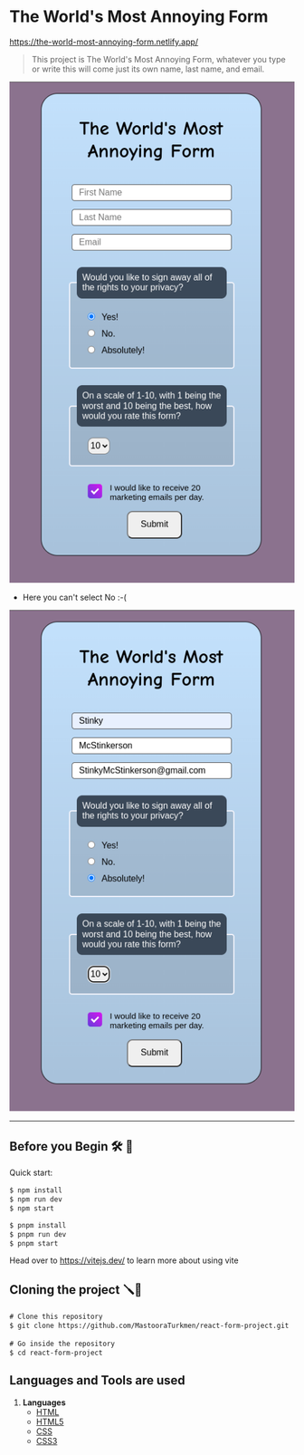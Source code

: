 # The World's Most Annoying Form

https://the-world-most-annoying-form.netlify.app/

> This project is The World's Most Annoying Form, whatever you type or write this will come just its own name, last name, and email.

![form image](./images/image.png)

+ Here you can't select No :-(

![form image](./images/image-1.png)

------


## Before you Begin 🛠 🔨

Quick start:

```
$ npm install
$ npm run dev
$ npm start
```

```
$ pnpm install
$ pnpm run dev
$ pnpm start
```

Head over to https://vitejs.dev/ to learn more about using vite


## Cloning the project 🪛🔨

```
# Clone this repository
$ git clone https://github.com/MastooraTurkmen/react-form-project.git

# Go inside the repository
$ cd react-form-project
```


## Languages and Tools are used

1. **Languages**
    + [HTML](https://github.com/topics/html)
    + [HTML5](https://github.com/topics/html5)
    + [CSS](https://github.com/topics/css)
    + [CSS3](https://github.com/topics/css3)
